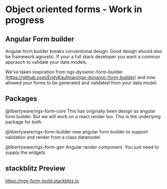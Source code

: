# Object oriented forms - Work in progress

## Angular Form builder

Angular form builder breaks conventional design. Good design should also be framework agnostic. If your a full stack developer you want a common appraoch to validate your data models.

We've taken inspiration from ngx-dynamic-form-builder (https://github.com/EndyKaufman/ngx-dynamic-form-builder) and now allowed your forms to be generated and validated from your data model.

## Packages

@libertyware/ngx-form-core
This has originally been design as angular form builder. But we will work on a react render too. This is the underlying package for both.

@libertyware/ngx-form-builder
new angular form builder to support validation and render from a class datamodel

@libertyware/ngx-form-gen
Angular render component. You just need to supply the widgets

## stackblitz Preview
https://ngx-form-build.stackblitz.io
